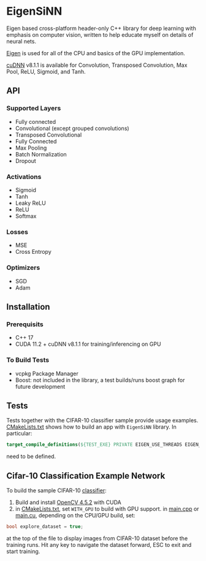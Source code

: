 # EigenSiNN

Eigen based cross-platform header-only C++ library for deep learning with emphasis on computer vision, written to help educate myself on details of neural nets.

[Eigen](https://gitlab.com/libeigen/eigen) is used for all of the CPU and basics of the GPU implementation. 

[cuDNN](https://developer.nvidia.com/rdp/cudnn-archive) v8.1.1 is available for Convolution, Transposed Convolution, Max Pool, ReLU, Sigmoid, and Tanh.

## API

### Supported Layers

* Fully connected
* Convolutional (except grouped convolutions)
* Transposed Convolutional
* Fully Connected
* Max Pooling
* Batch Normalization
* Dropout

### Activations

* Sigmoid
* Tanh
* Leaky ReLU
* ReLU
* Softmax

### Losses

* MSE
* Cross Entropy

### Optimizers 

* SGD
* Adam

## Installation

### Prerequisits

* C++ 17
* CUDA 11.2 + cuDNN v8.1.1 for training/inferencing on GPU

### To Build Tests

* vcpkg Package Manager
* Boost: not included in the library, a test builds/runs boost graph for future development

## Tests

Tests together with the CIFAR-10 classifier sample provide usage examples. [CMakeLists.txt](core/nn/CMakeLists.txt) shows how to build an app with `EigenSiNN` library. In particular:

```cmake
target_compile_definitions(${TEST_EXE} PRIVATE EIGEN_USE_THREADS EIGEN_USE_GPU EIGEN_HAS_C99_MATH)
```
need to be defined.

## Cifar-10 Classification Example Network

To build the sample CIFAR-10 [classifier](networks):

1. Build and install [OpenCV 4.5.2](https://github.com/opencv/opencv) with CUDA
1. in [CMakeLists.txt](networks/cifar/CMakeLists.txt), set ``WITH_GPU`` to build with GPU support. in [main.cpp](networks/cifar/src/main.cpp) or [main.cu](networks/cifar/src/main.cu), depending on the CPU/GPU build, set:

 ```cpp
 bool explore_dataset = true;
 ```

  at the top of the file to display images from CIFAR-10 dataset before the training runs. Hit any key to navigate the dataset forward, ESC to exit and start training.